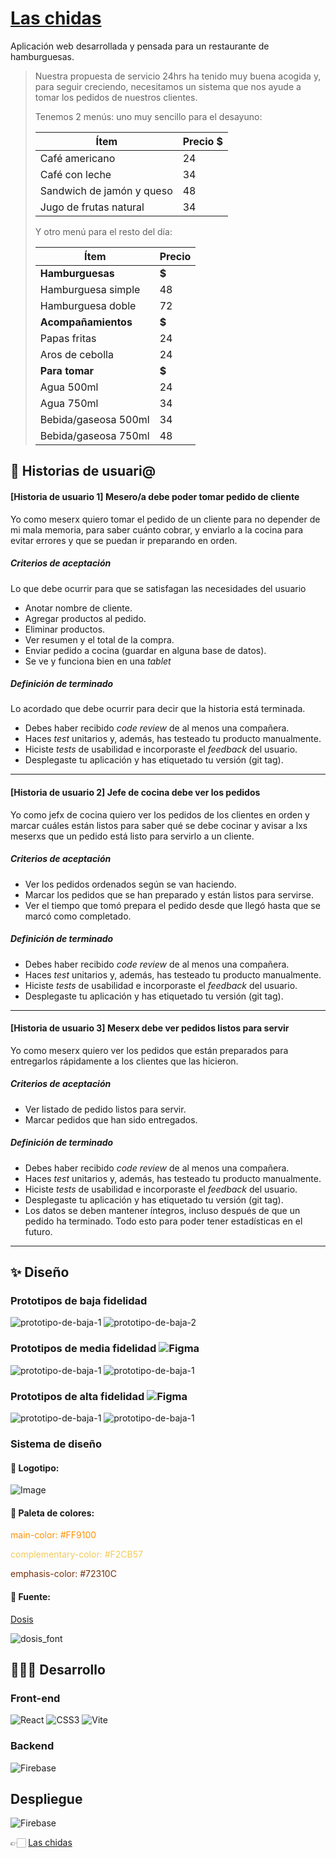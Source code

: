 # [Las chidas](https://las-chidas.web.app/)

Aplicación web desarrollada y pensada para un restaurante de hamburguesas.

> Nuestra propuesta de servicio 24hrs ha tenido muy buena acogida y, para
> seguir creciendo, necesitamos un sistema que nos ayude a tomar los pedidos de
> nuestros clientes.
>
> Tenemos 2 menús: uno muy sencillo para el desayuno:
>
> | Ítem                      |Precio $|
> |---------------------------|------|
> | Café americano            |    24 |
> | Café con leche            |    34 |
> | Sandwich de jamón y queso |    48 |
> | Jugo de frutas natural              |    34 |
>
> Y otro menú para el resto del día:
>
> | Ítem                      |Precio|
> |---------------------------|------|
> |**Hamburguesas**           |   **$**   |
> |Hamburguesa simple         |    48|
> |Hamburguesa doble          |    72|
> |**Acompañamientos**        |   **$**   |
> |Papas fritas               |     24|
> |Aros de cebolla            |     24|
> |**Para tomar**             |   **$**   |
> |Agua 500ml                 |     24|
> |Agua 750ml                 |     34|
> |Bebida/gaseosa 500ml       |     34|
> |Bebida/gaseosa 750ml       |     48|

## 👫 Historias de usuari@

#### [Historia de usuario 1] Mesero/a debe poder tomar pedido de cliente

Yo como meserx quiero tomar el pedido de un cliente para no depender de mi mala
memoria, para saber cuánto cobrar, y enviarlo a la cocina para evitar errores y
que se puedan ir preparando en orden.

##### Criterios de aceptación

Lo que debe ocurrir para que se satisfagan las necesidades del usuario

* Anotar nombre de cliente.
* Agregar productos al pedido.
* Eliminar productos.
* Ver resumen y el total de la compra.
* Enviar pedido a cocina (guardar en alguna base de datos).
* Se ve y funciona bien en una _tablet_

##### Definición de terminado

Lo acordado que debe ocurrir para decir que la historia está terminada.

* Debes haber recibido _code review_ de al menos una compañera.
* Haces _test_ unitarios y, además, has testeado tu producto manualmente.
* Hiciste _tests_ de usabilidad e incorporaste el _feedback_ del usuario.
* Desplegaste tu aplicación y has etiquetado tu versión (git tag).

***

#### [Historia de usuario 2] Jefe de cocina debe ver los pedidos

Yo como jefx de cocina quiero ver los pedidos de los clientes en orden y
marcar cuáles están listos para saber qué se debe cocinar y avisar a lxs meserxs
que un pedido está listo para servirlo a un cliente.

##### Criterios de aceptación

* Ver los pedidos ordenados según se van haciendo.
* Marcar los pedidos que se han preparado y están listos para servirse.
* Ver el tiempo que tomó prepara el pedido desde que llegó hasta que se
  marcó como completado.

##### Definición de terminado

* Debes haber recibido _code review_ de al menos una compañera.
* Haces _test_ unitarios y, además, has testeado tu producto manualmente.
* Hiciste _tests_ de usabilidad e incorporaste el _feedback_ del usuario.
* Desplegaste tu aplicación y has etiquetado tu versión (git tag).

***

#### [Historia de usuario 3] Meserx debe ver pedidos listos para servir

Yo como meserx quiero ver los pedidos que están preparados para entregarlos
rápidamente a los clientes que las hicieron.

##### Criterios de aceptación

* Ver listado de pedido listos para servir.
* Marcar pedidos que han sido entregados.

##### Definición de terminado

* Debes haber recibido _code review_ de al menos una compañera.
* Haces _test_ unitarios y, además, has testeado tu producto manualmente.
* Hiciste _tests_ de usabilidad e incorporaste el _feedback_ del usuario.
* Desplegaste tu aplicación y has etiquetado tu versión (git tag).
* Los datos se deben mantener íntegros, incluso después de que un pedido ha
  terminado. Todo esto para poder tener estadísticas en el futuro.

***

## ✨ Diseño

### Prototipos de baja fidelidad 
![prototipo-de-baja-1](./img_readme/prot_2%20001.jpg)
![prototipo-de-baja-2](./img_readme/prot-1%20001.jpg)

### Prototipos de media fidelidad ![Figma](https://img.shields.io/badge/-Figma-333333?style=flat&logo=figma)
![prototipo-de-baja-1](./img_readme/Prot_media/W_Views.PNG)
![prototipo-de-baja-1](./img_readme/Prot_media/HC_views.PNG)

### Prototipos de alta fidelidad ![Figma](https://img.shields.io/badge/-Figma-333333?style=flat&logo=figma)
![prototipo-de-baja-1](./img_readme/Prot_Alta/W_views.PNG)
![prototipo-de-baja-1](./img_readme/Prot_Alta/HC_Views.PNG)

### Sistema de diseño

#### 🍔 Logotipo:

![Image](https://user-images.githubusercontent.com/73813833/219500838-8d164a25-aff9-47d0-87f8-c19bd37f2c6b.png)


#### 🎨 Paleta de colores: 

<span style="color:#FF9100">main-color: #FF9100</span>

<span style="color:#F2CB57">complementary-color: #F2CB57</span>

<span style="color:#72310C">emphasis-color: #72310C</span>

#### 📝 Fuente:

[Dosis](https://fonts.google.com/share?selection.family=Dosis:wght@400;700)

![dosis_font](./img_readme/font_dosis.PNG)

## 👩🏻‍💻 Desarrollo

### Front-end
![React](https://img.shields.io/badge/-React-333333?style=flat&logo=React)
![CSS3](https://img.shields.io/badge/-CSS-333333?style=flat&logo=CSS3)
![Vite](https://img.shields.io/badge/-Vite-333333?style=flat&logo=vite)


### Backend
![Firebase](https://img.shields.io/badge/-Frebase-333333?style=flat&logo=firebase)

## Despliegue
![Firebase](https://img.shields.io/badge/-Frebase-333333?style=flat&logo=firebase)

👉🏻 [Las chidas](https://las-chidas.web.app/)

